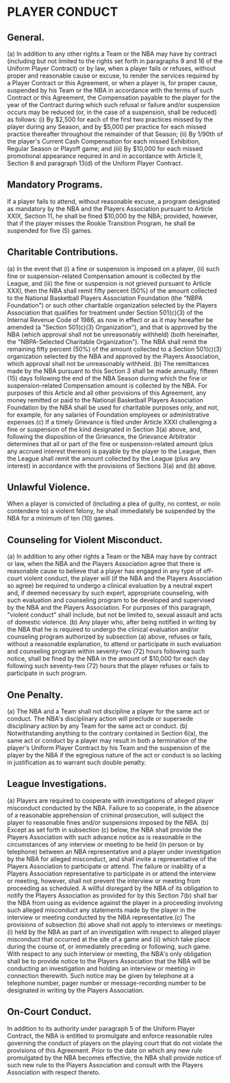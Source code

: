 # PLAYER CONDUCT

## General.

(a) In addition to any other rights a Team or the NBA may have by contract (including but not limited to the rights set forth in paragraphs 9 and 16 of the Uniform Player Contract) or by law, when a player fails or refuses, without proper and reasonable cause or excuse, to render the services required by a Player Contract or this Agreement, or when a player is, for proper cause, suspended by his Team or the NBA in accordance with the terms of such Contract or this Agreement, the Compensation payable to the player for the year of the Contract during which such refusal or failure and/or suspension occurs may be reduced (or, in the case of a suspension, shall be reduced) as follows:
      (i) By \$2,500 for each of the first two practices missed by the player during any Season, and by \$5,000 per practice for each missed practice thereafter throughout the remainder of that Season;
      (ii) By 1/90th of the player's Current Cash Compensation for each missed Exhibition, Regular Season or Playoff game; and
      (iii) By \$10,000 for each missed promotional appearance required in and in accordance with Article II, Section 8 and paragraph 13(d) of the Uniform Player Contract.

## Mandatory Programs.

If a player fails to attend, without reasonable excuse, a program designated as mandatory by the NBA and the Players Association pursuant to Article XXIX, Section 11, he shall be fined \$10,000 by the NBA; provided, however, that if the player misses the Rookie Transition Program, he shall be suspended for five (5) games.

## Charitable Contributions.

(a) In the event that (i) a fine or suspension is imposed on a player, (ii) such fine or suspension-related Compensation amount is collected by the League, and (iii) the fine or suspension is not grieved pursuant to Article XXXI, then the NBA shall remit fifty percent (50\%) of the amount collected to the National Basketball Players Association Foundation (the "NBPA Foundation") or such other charitable organization selected by the Players Association that qualifies for treatment under Section 501(c)(3) of the Internal Revenue Code of 1986, as now in effect or as it may hereafter be amended (a "Section 501(c)(3) Organization"), and that is approved by the NBA (which approval shall not be unreasonably withheld) (both hereinafter, the "NBPA-Selected Charitable Organization"). The NBA shall remit the remaining fifty percent (50\%) of the amount collected to a Section 501(c)(3) organization selected by the NBA and approved by the Players Association, which approval shall not be unreasonably withheld.
(b) The remittances made by the NBA pursuant to this Section 3 shall be made annually, fifteen (15) days following the end of the NBA Season during which the fine or suspension-related Compensation amount is collected by the NBA. For purposes of this Article and all other provisions of this Agreement, any money remitted or paid to the National Basketball Players Association Foundation by the NBA shall be used for charitable purposes only, and not, for example, for any salaries of Foundation employees or administrative expenses.(c) If a timely Grievance is filed under Article XXXI challenging a fine or suspension of the kind designated in Section 3(a) above, and, following the disposition of the Grievance, the Grievance Arbitrator determines that all or part of the fine or suspension-related amount (plus any accrued interest thereon) is payable by the player to the League, then the League shall remit the amount collected by the League (plus any interest) in accordance with the provisions of Sections 3(a) and (b) above.

## Unlawful Violence.

When a player is convicted of (including a plea of guilty, no contest, or nolo contendere to) a violent felony, he shall immediately be suspended by the NBA for a minimum of ten (10) games.

## Counseling for Violent Misconduct.

(a) In addition to any other rights a Team or the NBA may have by contract or law, when the NBA and the Players Association agree that there is reasonable cause to believe that a player has engaged in any type of off-court violent conduct, the player will (if the NBA and the Players Association so agree) be required to undergo a clinical evaluation by a neutral expert and, if deemed necessary by such expert, appropriate counseling, with such evaluation and counseling program to be developed and supervised by the NBA and the Players Association. For purposes of this paragraph, "violent conduct" shall include, but not be limited to, sexual assault and acts of domestic violence.
(b) Any player who, after being notified in writing by the NBA that he is required to undergo the clinical evaluation and/or counseling program authorized by subsection (a) above, refuses or fails, without a reasonable explanation, to attend or participate in such evaluation and counseling program within seventy-two (72) hours following such notice, shall be fined by the NBA in the amount of \$10,000 for each day following such seventy-two (72) hours that the player refuses or fails to participate in such program.

## One Penalty.

(a) The NBA and a Team shall not discipline a player for the same act or conduct. The NBA's disciplinary action will preclude or supersede disciplinary action by any Team for the same act or conduct.
(b) Notwithstanding anything to the contrary contained in Section 6(a), the same act or conduct by a player may result in both a termination of the player's Uniform Player Contract by his Team and the suspension of the player by the NBA if the egregious nature of the act or conduct is so lacking in justification as to warrant such double penalty.

## League Investigations.

(a) Players are required to cooperate with investigations of alleged player misconduct conducted by the NBA. Failure to so cooperate, in the absence of a reasonable apprehension of criminal prosecution, will subject the player to reasonable fines and/or suspensions imposed by the NBA.
(b) Except as set forth in subsection (c) below, the NBA shall provide the Players Association with such advance notice as is reasonable in the circumstances of any interview or meeting to be held (in person or by telephone) between an NBA representative and a player under investigation by the NBA for alleged misconduct, and shall invite a representative of the Players Association to participate or attend. The failure or inability of a Players Association representative to participate in or attend the interview or meeting, however, shall not prevent the interview or meeting from proceeding as scheduled. A willful disregard by the NBA of its obligation to notify the Players Association as provided for by this Section 7(b) shall bar the NBA from using as evidence against the player in a proceeding involving such alleged misconduct any statements made by the player in the interview or meeting conducted by the NBA representative.(c) The provisions of subsection (b) above shall not apply to interviews or meetings: (i) held by the NBA as part of an investigation with respect to alleged player misconduct that occurred at the site of a game and (ii) which take place during the course of, or immediately preceding or following, such game. With respect to any such interview or meeting, the NBA's only obligation shall be to provide notice to the Players Association that the NBA will be conducting an investigation and holding an interview or meeting in connection therewith. Such notice may be given by telephone at a telephone number, pager number or message-recording number to be designated in writing by the Players Association.

## On-Court Conduct.

In addition to its authority under paragraph 5 of the Uniform Player Contract, the NBA is entitled to promulgate and enforce reasonable rules governing the conduct of players on the playing court that do not violate the provisions of this Agreement. Prior to the date on which any new rule promulgated by the NBA becomes effective, the NBA shall provide notice of such new rule to the Players Association and consult with the Players Association with respect thereto.
